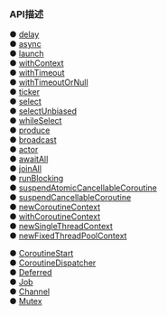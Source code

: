 ### API描述  
● [delay](function/delay.md)  
● [async](function/async.md)  
● [launch](function/launch.md)  
● [withContext](function/withContext.md)   
● [withTimeout](function/withTimeout.md)  
● [withTimeoutOrNull](function/withTimeout.md)  
● [ticker](function/ticker.md)   
● [select](function/select.md)  
● [selectUnbiased]()  
● [whileSelect]()  
● [produce](function/produce.md)    
● [broadcast](function/broadcast.md)  
● [actor](function/actor.md)  
● [awaitAll]()  
● [joinAll]()  
● [runBlocking](function/runBlocking.md)  
● [suspendAtomicCancellableCoroutine]()  
● [suspendCancellableCoroutine]()  
● [newCoroutineContext]()  
● [withCoroutineContext]()  
● [newSingleThreadContext]()  
● [newFixedThreadPoolContext]()  

● [CoroutineStart](librray/CoroutineStart.md)  
● [CoroutineDispatcher](librray/CoroutineDispatcher.md)  
● [Deferred](librray/Deferred.md)  
● [Job](librray/Job.md)  
● [Channel](librray/Channel.md)  
● [Mutex](librray/Mutex.md)  

